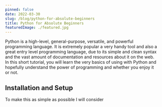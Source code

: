 ```yaml
---
pinned: false
date: 2022-03-30
slug: /blog/python-for-absolute-beginners
title: Python for Absolute Beginners
featuredImage: ./featured.jpg
---
```


Python is a high-level, general-purpose, versatile, and powerful programming language. It is extremely popular a very handy tool and also a great entry level programming language, due to its simple and clean syntax and the vast amount of documentation and resources about it on the web. In this short tutorial, you will learn the very basics of using with Python and hopefully understand the power of programming and whether you enjoy it or not.

## Installation and Setup

To make this as simple as possible I will consider
